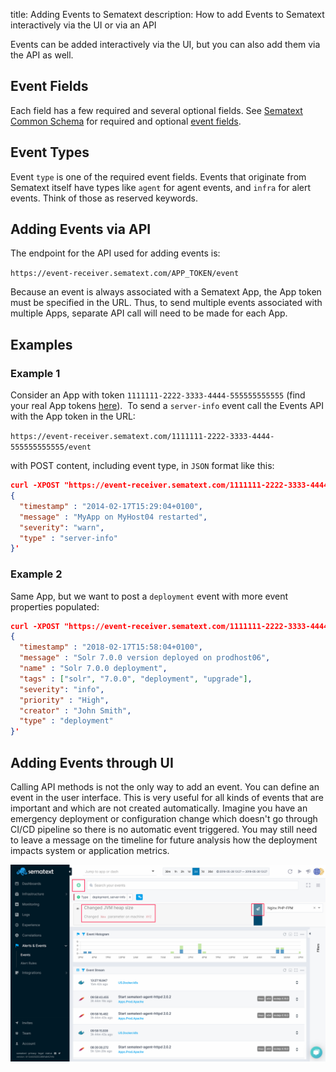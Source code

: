 title: Adding Events to Sematext
description: How to add Events to Sematext interactively via the UI or via an API

Events can be added interactively via the UI, but you can also add them via the API as well.

## Event Fields

Each field has a few required and several optional fields.  See [Sematext Common Schema](../tags/common-schema/) for required and optional [event fields](../tags/common-schema/#events-tags).

## Event Types

Event `type` is one of the required event fields.  Events that originate from Sematext itself have types like `agent` for agent events, and `infra` for alert events.  Think of those as reserved keywords.

## Adding Events via API

The endpoint for the API used for adding events is:

`https://event-receiver.sematext.com/APP_TOKEN/event`

Because an event is always associated with a Sematext App, the App token must
be specified in the URL. Thus, to send multiple events associated with multiple
Apps, separate API call will need to be made for each App.  

## Examples

### Example 1

Consider an App with token ```1111111-2222-3333-4444-555555555555``` (find your real App tokens [here](https://apps.sematext.com/ui/integrations/apps)).  To send a ```server-info``` event
call the Events API with the App token in the URL:

`https://event-receiver.sematext.com/1111111-2222-3333-4444-555555555555/event`

with POST content, including event type, in ```JSON``` format like this:

```json
curl -XPOST "https://event-receiver.sematext.com/1111111-2222-3333-4444-555555555555/event" -d '
{
  "timestamp" : "2014-02-17T15:29:04+0100",
  "message" : "MyApp on MyHost04 restarted",
  "severity": "warn",
  "type" : "server-info"
}'
```

### Example 2

Same App, but we want to post a `deployment` event with more event properties populated:

```json
curl -XPOST "https://event-receiver.sematext.com/1111111-2222-3333-4444-555555555555/event" -d '
{
  "timestamp" : "2018-02-17T15:58:04+0100",
  "message" : "Solr 7.0.0 version deployed on prodhost06",
  "name" : "Solr 7.0.0 deployment",
  "tags" : ["solr", "7.0.0", "deployment", "upgrade"],
  "severity": "info",
  "priority" : "High",
  "creator" : "John Smith",
  "type" : "deployment"
}'
```

## Adding Events through UI

Calling API methods is not the only way to add an event. You can define an event
in the user interface. This is very useful for all kinds of events that are important and which are not
created automatically. Imagine you have an emergency deployment or configuration change
which doesn't go through CI/CD pipeline so there is no automatic event triggered. You may still
need to leave a message on the timeline for future analysis how the deployment impacts
system or application metrics.

[![Create a custom event](../images/events/custom-event.png "Create a custom event")](../images/events/custom-event.png)

